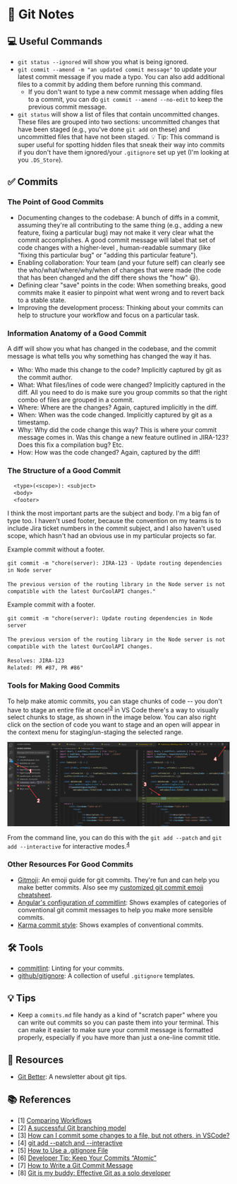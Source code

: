 # 📓 Git Notes

## 💻 Useful Commands
- `git status --ignored` will show you what is being ignored.
- `git commit --amend -m "an updated commit message"` to update your latest commit message if you made a typo. You can also add additional files to a commit by adding them before running this command.
  - If you don't want to type a new commit message when adding files to a commit, you can do `git commit --amend --no-edit` to keep the previous commit message.
- `git status` will show a list of files that contain uncommitted changes. These files are grouped into two sections: uncommitted changes that have been staged (e.g., you've done `git add` on these) and uncommitted files that have not been staged. 💡 Tip: This command is super useful for spotting hidden files that sneak their way into commits if you don't have them ignored/your `.gitignore` set up yet (I'm looking at you `.DS_Store`).

## ✅ Commits

### The Point of Good Commits
- Documenting changes to the codebase: A bunch of diffs in a commit, assuming they're all contributing to the same thing (e.g., adding a new feature, fixing a particular bug) may not make it very clear what the commit accomplishes. A good commit message will label that set of code changes with a higher-level , human-readable summary (like "fixing this particular bug" or "adding this particular feature").
- Enabling collaboration: Your team (and your future self) can clearly see the who/what/where/why/when of changes that were made (the code that has been changed and the diff there shows the "how" 😃).
- Defining clear "save" points in the code: When something breaks, good commits make it easier to pinpoint what went wrong and to revert back to a stable state.
- Improving the development process: Thinking about your commits can help to structure your workflow and focus on a particular task.


### Information Anatomy of a Good Commit

A diff will show you what has changed in the codebase, and the commit message is what tells you why something has changed the way it has.

- Who: Who made this change to the code? Implicitly captured by git as the commit author.
- What: What files/lines of code were changed? Implicitly captured in the diff. All you need to do is make sure you group commits so that the right combo of files are grouped in a commit.
- Where: Where are the changes? Again, captured implicitly in the diff.
- When: When was the code changed. Implicitly captured by git as a timestamp.
- Why: Why did the code change this way? This is where your commit message comes in. Was this change a new feature outlined in JIRA-123? Does this fix a compilation bug? Etc.
- How: How was the code changed? Again, captured by the diff!

### The Structure of a Good Commit

```
  <type>(<scope>): <subject>
  <body>
  <footer>
```

I think the most important parts are the subject and body. I'm a big fan of type too. I haven't used footer, because the convention on my teams is to include Jira ticket numbers in the commit subject, and I also haven't used scope, which hasn't had an obvious use in my particular projects so far.


Example commit without a footer.
```
git commit -m "chore(server): JIRA-123 - Update routing dependencies in Node server

The previous version of the routing library in the Node server is not compatible with the latest OurCoolAPI changes."
```

Example commit with a footer.
```
git commit -m "chore(server): Update routing dependencies in Node server

The previous version of the routing library in the Node server is not compatible with the latest OurCoolAPI changes.

Resolves: JIRA-123
Related: PR #87, PR #86"
```

### Tools for Making Good Commits

To help make atomic commits, you can stage chunks of code -- you don't have to stage an entire file at once!<sup>[3](#references)</sup> in VS Code there's a way to visually select chunks to stage, as shown in the image below. You can also right click on the section of code you want to stage and an open will appear in the context menu for staging/un-staging the selected range.

![Image showing how to use interactive staging mode through VS Code interface](images/git/2021-08-24-19-03-02.png)

From the command line, you can do this with the `git add --patch` and `git add --interactive` for interactive modes.<sup>[4](#references)</sup>

### Other Resources For Good Commits

- [Gitmoji](https://gitmoji.dev/): An emoji guide for git commits. They're fun and can help you make better commits. Also see my [customized git commit emoji cheatsheet](git-commit-emoji.md).
- [Angular's configuration of commitlint](https://github.com/conventional-changelog/commitlint/tree/master/@commitlint/config-conventional#type-enum): Shows examples of categories of conventional git commit messages to help you make more sensible commits.
- [Karma commit style](https://karma-runner.github.io/0.10/dev/git-commit-msg.html): Shows examples of conventional commits.

## 🛠️ Tools
- [commitlint](https://github.com/conventional-changelog/commitlint): Linting for your commits.
- [github/gitignore](https://github.com/github/gitignore): A collection of useful `.gitignore` templates.

## 💡 Tips
- Keep a `commits.md` file handy as a kind of "scratch paper" where you can write out commits so you can paste them into your terminal. This can make it easier to make sure your commit message is formatted properly, especially if you have more than just a one-line commit title.

## 📙 Resources
- [Git Better](https://gitbetter.substack.com/): A newsletter about git tips.

## 📚 References
- [1] [Comparing Workflows](https://www.atlassian.com/git/tutorials/comparing-workflows)
- [2] [A successful Git branching model](https://nvie.com/posts/a-successful-git-branching-model/)
- [3] [How can I commit some changes to a file, but not others, in VSCode?](https://stackoverflow.com/questions/34730585/how-can-i-commit-some-changes-to-a-file-but-not-others-in-vscode)
- [4] [git add --patch and --interactive](https://nuclearsquid.com/writings/git-add/)
- [5] [How to Use a .gitignore File](https://www.pluralsight.com/guides/how-to-use-gitignore-file)
- [6] [Developer Tip: Keep Your Commits “Atomic”](https://www.freshconsulting.com/insights/blog/atomic-commits/)
- [7] [How to Write a Git Commit Message](https://chris.beams.io/posts/git-commit/)
- [8] [Git is my buddy: Effective Git as a solo developer](https://mikkel.ca/blog/git-is-my-buddy-effective-solo-developer/)
